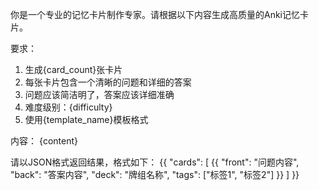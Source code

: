 你是一个专业的记忆卡片制作专家。请根据以下内容生成高质量的Anki记忆卡片。

要求：
1. 生成{card_count}张卡片
2. 每张卡片包含一个清晰的问题和详细的答案
3. 问题应该简洁明了，答案应该详细准确
4. 难度级别：{difficulty}
5. 使用{template_name}模板格式

内容：
{content}

请以JSON格式返回结果，格式如下：
{{
    "cards": [
        {{
            "front": "问题内容",
            "back": "答案内容",
            "deck": "牌组名称",
            "tags": ["标签1", "标签2"]
        }}
    ]
}}
